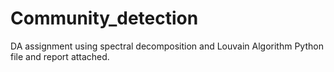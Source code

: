 # Community_detection
DA assignment using spectral decomposition and Louvain Algorithm
Python file and report attached.
